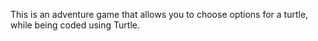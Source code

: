 This is an adventure game that allows you to choose options for a turtle, while being coded using Turtle.
